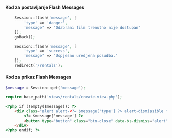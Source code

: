 #### Kod za postavljanje Flash Messages
```php
    Session::flash('message', [
        'type' => 'danger',
        'message' => "Odabrani film trenutno nije dostupan"
    ]);
    goBack();
```
```php
    Session::flash('message', [
        'type' => 'success',
        'message' => "Uspjesno uredjena posudba."
    ]);
    redirect('/rentals');
```

#### Kod za prikaz Flash Messages
```php
$message = Session::get('message');

require base_path('views/rentals/create.view.php');
```


```HTML
<?php if (!empty($message)): ?>
    <div class="alert alert-<?= $message['type'] ?> alert-dismissible fade show" role="alert">
        <?= $message['message'] ?>
        <button type="button" class="btn-close" data-bs-dismiss="alert" aria-label="Close"></button>
    </div>
<?php endif; ?>
```
